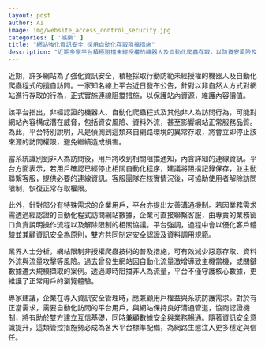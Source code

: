 ```yaml
---
layout: post
author: AI
image: img/website_access_control_security.jpg
categories: [ '娛樂' ]
title: "網站強化資訊安全 採用自動化存取阻擋措施"
description: "近期多家平台積極阻擋未經授權的機器人及自動化爬蟲存取，以防資安風險及維護內容價值，同時提供合法需求者申請認證機制，兼顧資料安全與正常服務品質。"
---
```

近期，許多網站為了強化資訊安全，積極採取行動防範未經授權的機器人及自動化爬蟲程式的擅自訪問。一家知名線上平台近日發布公告，針對以非自然人方式對網站進行存取的行為，正式實施連線阻擋措施，以保護站內資源，維護內容價值。

該平台指出，非經認證的機器人、自動化爬蟲程式及其他非人為訪問行為，可能對網站內容構成潛在威脅，包括資安風險、資料外流，甚至影響網站正常服務品質。為此，平台特別說明，凡是偵測到這類來自網路環境的異常存取，將會立即停止該來源的訪問權限，避免繼續造成損害。

當系統識別到非人為訪問後，用戶將收到相關阻擋通知，內含詳細的連線資訊。平台方面表示，若用戶確認已經停止相關自動化程序，建議將阻擋記錄保存，並主動聯繫客服，提供必要的連線資訊。客服團隊在核實情況後，可協助使用者解除訪問限制，恢復正常存取權限。

此外，針對部分有特殊需求的企業用戶，平台亦提出友善溝通機制。若因業務需求需透過經認證的自動化程式訪問網站數據，企業可直接聯繫客服，由專責的業務窗口負責說明操作流程以及解除限制的相關協議。平台強調，過程中會以優化客戶體驗並兼顧資訊安全為原則，雙方共同制定安全認證及資料調用規範。

業界人士分析，網站限制非授權爬蟲技術的普及措施，可有效減少惡意存取、資料外流與流量攻擊等風險。過去曾發生網站因自動化流量激增導致主機當機，或關鍵數據遭大規模擷取的案例。透過即時阻擋非人為流量，平台不僅守護核心數據，更維護了正常用戶的瀏覽體驗。

專家建議，企業在導入資訊安全管理時，應兼顧用戶權益與系統防護需求。對於有正當需求，需要自動化訪問的平台用戶，與網站保持良好溝通管道，協商認證機制，將有助於雙方建立互信基礎，同時兼顧數據安全與業務暢通。隨著資訊安全意識提升，這類管控措施勢必成為各大平台標準配備，為網路生態注入更多穩定與信任。